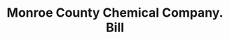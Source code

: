 ---
doi: 10.7916/D8TT6308
date_other: '1890'
date_other_textual: 1890-1899
form: printed ephemera
genre:
- Invoices
name:
- Monroe County Chemical Company
object_in_context_url: https://biggert.cul.columbia.edu/items/view/ave_biggert_00917
subject_hierarchical_geographic:
- Fairport, New York, United States
subject_name:
- Monroe County Chemical Company
title: Monroe County Chemical Company. Bill
sort_title: Monroe County Chemical Company. Bill
call_number: ave_biggert_00917
coordinates:
- 43.099444444444444,-77.44305555555556
pid: ave_biggert_00917
identifiers: ave_biggert_00917
thumbnail: https://derivativo-2.library.columbia.edu/iiif/2/ldpd:345846/full/!256,256/0/native.jpg
permalink: /biggert/ave_biggert_00917/
layout: iiif-image-page
---